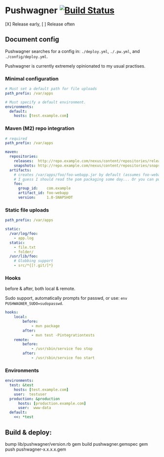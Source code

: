 # Pushwagner [![Build Status](https://secure.travis-ci.org/oc/pushwagner.png)](http://travis-ci.org/oc/pushwagner)

[X] Release early, [ ] Release often

## Document config

Pushwagner searches for a config in: `./deploy.yml`, `./.pw.yml`, and `./config/deploy.yml`.

Pushwagner is currently extremely opinionated to my usual practises.

### Minimal configuration

````yaml
# Must set a default path for file uploads
path_prefix: /var/apps

# Must specify a default environment.
environments:
  default:
    hosts: [test.example.com]
````

### Maven (M2) repo integration

````yaml
# required
path_prefix: /var/apps

maven:
  repositories:
    releases:  http://repo.example.com/nexus/content/repositories/releases
    snapshots: http://repo.example.com/nexus/content/repositories/snapshots
  artifacts:
    # creates /var/apps/foo/foo-webapp.jar by default (assumes foo-webapp is a jar)
    # I guess I should read the pom packaging some day... Or you can pull req it.
    foo:
      group_id:    com.example
      artifact_id: foo-webapp
      version:     1.0-SNAPSHOT
````

### Static file uploads

````yaml
path_prefix: /var/apps

static:
  /var/log/foo:
    - app.log
  static:
  	- file.txt
  	- folder/
  /usr/lib/foo:
    # Globbing support
  	- src/*{[!.git/]*}
````

### Hooks

before & after, both local & remote.

Sudo support, automatically prompts for passwd, or use: `env PUSHWAGNER_SUDO=sudopasswd`.

````yaml
hooks:
	local:
		before:
			- mvn package
		after:
			- mvn test -Pintegrationtests
	remote:
		before:
			- /usr/sbin/service foo stop
		after:
			- /usr/sbin/service foo start
````

### Environments

````yaml
environments:
  test: &test
    hosts: [test.example.com]
    user:  testuser
  production: &production
      hosts: [production.example.com]
      user:  www-data
  default:
    <<: *test
````


## Build & deploy:

bump lib/pushwagner/version.rb
gem build pushwagner.gemspec
gem push pushwagner-x.x.x.x.gem
